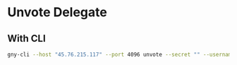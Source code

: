 # Unvote Delegate

## With CLI

```bash
gny-cli --host "45.76.215.117" --port 4096 unvote --secret "" --usernames "liangpieli,xpgeng"
```
